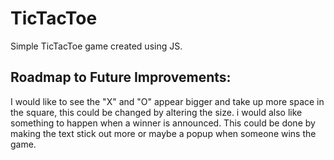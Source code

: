 # TicTacToe

Simple TicTacToe game created using JS.

## Roadmap to Future Improvements:
I would like to see the "X" and "O" appear bigger and take up more space in the square, this could be changed by altering the size. i would also like something to happen when a winner is announced. This could be done by making the text stick out more or maybe a popup when someone wins the game.
